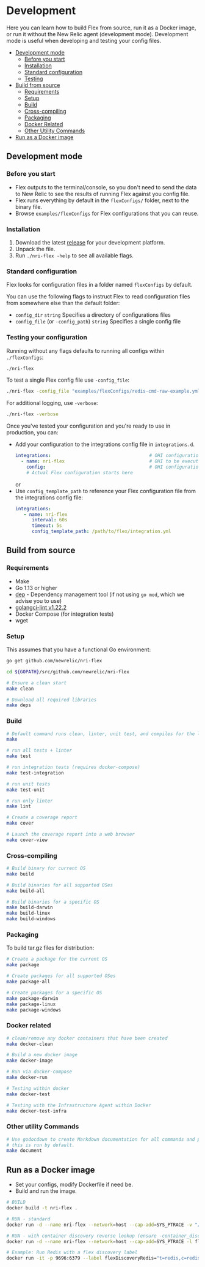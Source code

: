 # Development

Here you can learn how to build Flex from source, run it as a Docker image, or run it without the New Relic agent (development mode). Development mode is useful when developing and testing your config files.

* [Development mode](#developmentmode)
	* [Before you start](#Beforeyoustart)
	* [Installation](#Installation)
	* [Standard configuration](#Standardconfiguration)
	* [Testing](#Testing)
* [Build from source](#Compilefromsource)
	* [Requirements](#Requirements)
	* [Setup](#Setup)
	* [Build](#Build)
	* [Cross-compiling](#Cross-compiling)
	* [Packaging](#Packaging)
	* [Docker Related](#DockerRelated)
	* [Other Utility Commands](#OtherUtilityCommands)
* [Run as a Docker image](#Docker)

## Development mode

###  <a name='Beforeyoustart'></a>Before you start

- Flex outputs to the terminal/console, so you don't need to send the data to New Relic to see the results of running Flex against you config file.
- Flex runs everything by default in the `flexConfigs/` folder, next to the binary file.
- Browse `examples/flexConfigs` for Flex configurations that you can reuse.

### <a name='Installation'></a>Installation

1. Download the latest [release](https://github.com/newrelic/nri-flex/releases) for your development platform.
2. Unpack the file.
3. Run `./nri-flex -help` to see all available flags.

### <a name='Standardconfiguration'></a>Standard configuration

Flex looks for configuration files in a folder named `flexConfigs` by default.

You can use the following flags to instruct Flex to read configuration files from somewhere else than the default folder:

* `config_dir` `string` Specifies a directory of configurations files
* `config_file` (or `-config_path`) `string` Specifies a single config file

### <a name='Testing'></a>Testing your configuration

Running without any flags defaults to running all configs within `./flexConfigs`:

```bash
./nri-flex
```
To test a single Flex config file use `-config_file`:

```bash
./nri-flex -config_file "examples/flexConfigs/redis-cmd-raw-example.yml"
```

For additional logging, use `-verbose`:

```bash
./nri-flex -verbose
```

Once you've tested your configuration and you're ready to use in production, you can:

- Add your configuration to the integrations config file in `integrations.d`.
	```yaml
	integrations:                                    # OHI configuration starts here  
      - name: nri-flex                               # OHI to be executed by the Agent
        config:                                      # OHI configuration to be parsed by Flex
        # Actual Flex configuration starts here
	```
	or
- Use `config_template_path` to reference your Flex configuration file from the integrations config file:
	```yaml
	integrations:
       - name: nri-flex
          interval: 60s
          timeout: 5s
          config_template_path: /path/to/flex/integration.yml
	```

##  <a name='Compilefromsource'></a>Build from source

### <a name='Requirements'></a>Requirements

- Make
- Go 1.13 or higher
- [dep](https://github.com/golang/dep) - Dependency management tool (if not using `go mod`, which we advise you to use)
- [golangci-lint v1.22.2](https://github.com/golangci/golangci-lint)
- Docker Compose (for integration tests)
- wget

### <a name='Setup'></a>Setup

This assumes that you have a functional Go environment:

```bash
go get github.com/newrelic/nri-flex

cd ${GOPATH}/src/github.com/newrelic/nri-flex

# Ensure a clean start
make clean

# Download all required libraries
make deps
```

### <a name='Build'></a>Build

```bash
# Default command runs clean, linter, unit test, and compiles for the local OS
make

# run all tests + linter
make test

# run integration tests (requires docker-compose)
make test-integration

# run unit tests
make test-unit

# run only linter
make lint

# Create a coverage report
make cover

# Launch the coverage report into a web browser
make cover-view
```

### <a name='Cross-compiling'></a>Cross-compiling

```bash
# Build binary for current OS
make build

# Build binaries for all supported OSes
make build-all

# Build binaries for a specific OS
make build-darwin
make build-linux
make build-windows
```

### <a name='Packaging'></a>Packaging

To build tar.gz files for distribution:

```bash
# Create a package for the current OS
make package

# Create packages for all supported OSes
make package-all

# Create packages for a specific OS
make package-darwin
make package-linux
make package-windows
```

###  <a name='DockerRelated'></a>Docker related

```bash
# clean/remove any docker containers that have been created
make docker-clean

# Build a new docker image
make docker-image

# Run via docker-compose
make docker-run

# Testing within docker
make docker-test

# Testing with the Infrastructure Agent within Docker
make docker-test-infra
```

### <a name='OtherUtilityCommands'></a>Other utility Commands

```bash
# Use godocdown to create Markdown documentation for all commands and packages
# this is run by default.
make document
```

## <a name='Docker'></a>Run as a Docker image

- Set your configs, modify Dockerfile if need be.
- Build and run the image.

```bash
# BUILD
docker build -t nri-flex .

# RUN - standard
docker run -d --name nri-flex --network=host --cap-add=SYS_PTRACE -v "/:/host:ro" -v "/var/run/docker.sock:/var/run/docker.sock" -e NRIA_LICENSE_KEY="yourInfraLicenseKey" nri-flex:latest

# RUN - with container discovery reverse lookup (ensure -container_discovery is set to true nri-flex-config.yml)
docker run -d --name nri-flex --network=host --cap-add=SYS_PTRACE -l flexDiscoveryRedis="t=redis,c=redis,tt=img,tm=contains,r=true"  -v "/:/host:ro" -v "/var/run/docker.sock:/var/run/docker.sock" -e NRIA_LICENSE_KEY="yourInfraLicenseKey" nri-flex:latest

# Example: Run Redis with a flex discovery label
docker run -it -p 9696:6379 --label flexDiscoveryRedis="t=redis,c=redis,tt=img,tm=contains" --name redis-svr -d redis
```
